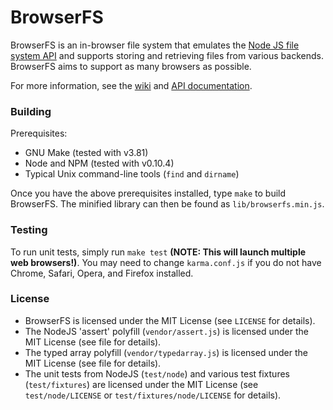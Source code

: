 BrowserFS
=========

BrowserFS is an in-browser file system that emulates the [Node JS file system API](http://nodejs.org/api/fs.html) and supports storing and retrieving files from various backends. BrowserFS aims to support as many browsers as possible.

For more information, see the [wiki](https://github.com/jvilk/BrowserFS/wiki) and [API documentation](http://jvilk.github.io/BrowserFS/).

### Building

Prerequisites:

* GNU Make (tested with v3.81)
* Node and NPM (tested with v0.10.4)
* Typical Unix command-line tools (`find` and `dirname`)

Once you have the above prerequisites installed, type `make` to build BrowserFS. The minified library can then be found as `lib/browserfs.min.js`.

### Testing

To run unit tests, simply run `make test` **(NOTE: This will launch multiple web browsers!)**. You may need to change `karma.conf.js` if you do not have Chrome, Safari, Opera, and Firefox installed.

### License

* BrowserFS is licensed under the MIT License (see `LICENSE` for details).
* The NodeJS 'assert' polyfill (`vendor/assert.js`) is licensed under the MIT License (see file for details).
* The typed array polyfill (`vendor/typedarray.js`) is licensed under the MIT License (see file for details).
* The unit tests from NodeJS (`test/node`) and various test fixtures (`test/fixtures`) are licensed under the MIT License (see `test/node/LICENSE` or `test/fixtures/node/LICENSE` for details).
